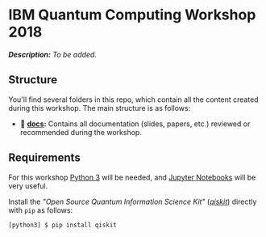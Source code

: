 # IBM Quantum Computing Workshop 2018

***Description:** To be added.*

## Structure

You'll find several folders in this repo, which contain all the content created during this workshop. The main structure is as follows:

- 📁 **[docs](https://github.com/RodolfoFerro/IBMQC18/tree/master/docs):** Contains all documentation (slides, papers, etc.) reviewed or recommended during the workshop.

## Requirements

For this workshop [Python 3](https://www.python.org/) will be needed, and [Jupyter Notebooks](http://jupyter.org/) will be very useful.

Install the *"Open Source Quantum Information Science Kit"* (*[qiskit](https://qiskit.org/)*) directly with `pip` as follows:

```bash
[python3] $ pip install qiskit
```
